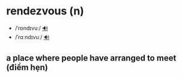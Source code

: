 # rendezvous (n)

- /ˈrɒndɪvuː/ [🔊](https://www.oxfordlearnersdictionaries.com/media/english/uk_pron/r/ren/rende/rendezvous__gb_1.mp3)
- /ˈrɑːndɪvuː/ [🔊](https://www.oxfordlearnersdictionaries.com/media/english/us_pron/r/ren/rende/rendezvous__us_1.mp3)

## a place where people have arranged to meet (điểm hẹn)